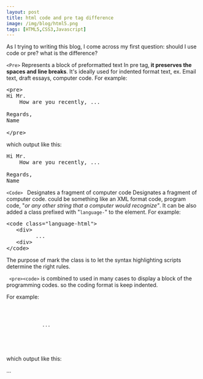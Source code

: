 ```yaml
---
layout: post
title: html code and pre tag difference
image: /img/blog/html5.png
tags: [HTML5,CSS3,Javascript]
---
```

As I trying to writing this blog, I come across my first question: should I use code or pre? what
is the difference?


<code>&lt;Pre&gt;</code> Represents a block of preformatted text
In pre tag,<strong> it preserves the spaces and line breaks</strong>. It's ideally used for indented format text, ex. Email text, draft essays, computer code.
For example:
<pre>&lt;pre&gt;<br />Hi Mr.<br />    How are you recently, ...<br /><br />Regards,<br />Name<br /><br />&lt;/pre&gt;</pre>
which output like this:
<pre>Hi Mr.<br />    How are you recently, ...<br /><br />Regards,<br />Name</pre>

<code>&lt;Code&gt; </code> Designates a fragment of computer code
Designates a fragment of computer code. could be something like an XML format code, program code, "<em>or any other string that a computer would recognize"</em>.
It can be also added a class prefixed with "<code title="">language-</code>" to the element.
For example:
<pre>&lt;code class="language-html"&gt;<br />   &lt;div&gt;<br />         ...<br />   &lt;div&gt;<br />&lt;/code&gt;</pre>
<p>The purpose of mark the class is to let the syntax highlighting scripts determine the right rules.</p>
<p><code> &lt;pre&gt;&lt;code&gt;</code> is combined to used in many cases to display a block of the programming codes. so the coding format is keep indented.</p>
<p>For example:</p>
	<pre>
	  <code class="language-html">
	   <div>
			 ...
	   <div>
	  </code>
	</pre>
<p>which output like this:</p>
	<div>
         ...
	<div>
